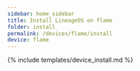 ```yaml
---
sidebar: home_sidebar
title: Install LineageOS on flame
folder: install
permalink: /devices/flame/install
device: flame
---
```

{% include templates/device_install.md %}
